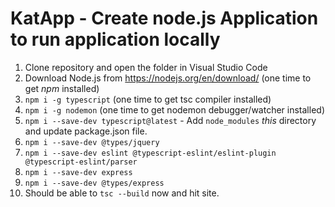 # KatApp - Create node.js Application to run application locally

1. Clone repository and open the folder in Visual Studio Code
1. Download Node.js from https://nodejs.org/en/download/ (one time to get *npm* installed)
1. `npm i -g typescript` (one time to get tsc compiler installed)
1. `npm i -g nodemon` (one time to get nodemon debugger/watcher installed)
1. `npm i --save-dev typescript@latest` - Add `node_modules` *this* directory and update package.json file.
1. `npm i --save-dev @types/jquery`
1. `npm i --save-dev eslint @typescript-eslint/eslint-plugin @typescript-eslint/parser`
1. `npm i --save-dev express`
1. `npm i --save-dev @types/express`
1. Should be able to `tsc --build` now and hit site.